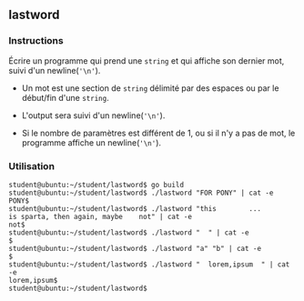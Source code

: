 ## lastword

### Instructions

Écrire un programme qui prend une `string` et qui affiche son dernier mot, suivi d'un newline(`'\n'`).

- Un mot est une section de `string` délimité par des espaces ou par le début/fin d'une `string`.

- L'output sera suivi d'un newline(`'\n'`).

- Si le nombre de paramètres est différent de 1, ou si il n'y a pas de mot, le programme affiche un newline(`'\n'`).

### Utilisation

```console
student@ubuntu:~/student/lastword$ go build
student@ubuntu:~/student/lastword$ ./lastword "FOR PONY" | cat -e
PONY$
student@ubuntu:~/student/lastword$ ./lastword "this        ...       is sparta, then again, maybe    not" | cat -e
not$
student@ubuntu:~/student/lastword$ ./lastword "  " | cat -e
$
student@ubuntu:~/student/lastword$ ./lastword "a" "b" | cat -e
$
student@ubuntu:~/student/lastword$ ./lastword "  lorem,ipsum  " | cat -e
lorem,ipsum$
student@ubuntu:~/student/lastword$
```
